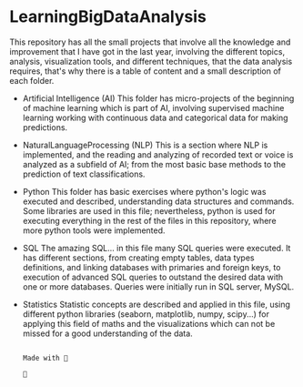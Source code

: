 # LearningBigDataAnalysis 
This repository has all the small projects that involve all the knowledge and improvement that I have got in the last year, involving the different topics, analysis, visualization tools, and different techniques, that the data analysis requires, that's why there is a table of content and a small description of each folder. 



* Artificial Intelligence (AI)
  This folder has micro-projects of the beginning of machine learning which is part of AI, involving supervised machine learning working with continuous data and        categorical data for making predictions.


* NaturalLanguageProcessing (NLP)
This is a section where NLP is implemented, and the reading and analyzing of recorded text or voice is analyzed as a subfield of AI; from the most basic base methods to the prediction of text classifications.


* Python 
This folder has basic exercises where python's logic was executed and described, understanding data structures and commands. Some libraries are used in this file; nevertheless, python is used for executing everything in the rest of the files in this repository, where more python tools were implemented.


* SQL 
The amazing SQL... in this file many SQL queries were executed. It has different sections, from creating empty tables, data types definitions, and linking databases with primaries and foreign keys, to execution of advanced SQL queries to outstand the desired data with one or more databases. Queries were initially run in SQL server, MySQL.


* Statistics 
Statistic concepts are described and applied in this file, using different python libraries (seaborn, matplotlib, numpy, scipy...) for applying this field of maths and the visualizations which can not be missed for a good understanding of the data.




                                                                        Made with 💜
                                                                           🌵 

